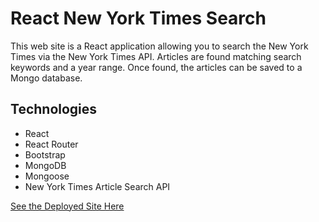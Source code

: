 # React New York Times Search

This web site is a React application allowing you to search the New York Times via the New York Times API. Articles are found matching search keywords and a year range. Once found, the articles can be saved to a Mongo database.

## Technologies
* React
* React Router
* Bootstrap
* MongoDB
* Mongoose
* New York Times Article Search API

[See the Deployed Site Here](https://nyt-react-2018.herokuapp.com)